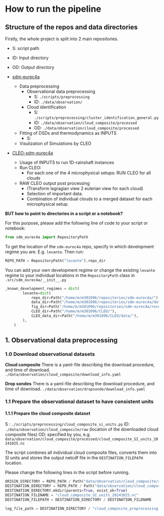 # How to run the pipeline

## Structure of the repos and data directories

Firstly, the whole project is split into 2 main repositories.

- S: script path
- ID: Input directory
- OD: Output directory

- [sdm-eurec4a](https://github.com/nilsnevertree/sdm-eurec4a)
    - Data preprocessing
        - Observational data preprocessing
            - S: ``./scripts/preprocessing``
            - ID: ``./data/observation/``
        - Cloud identification
            - S: ``./scripts/preprocessing/cluster_identification_general.py``
            - ID: ``./data/observation/cloud_composite/processed``
            - OD: ``./data/observation/cloud_composite/processed``
    - Fitting of DSDs and thermodynamics as INPUTS
        - S:
    - Visulization of Simulations by CLEO
- [CLEO-sdm-eurec4a](https://github.com/nilsnevertree/sdm-eurec4a)
    - Usage of INPUTS to run 1D-rainshaft instances
    - Run CLEO:
        - For each one of the 4 microphysical setups:
            RUN CLEO for all clouds
    - RAW CLEO output post processing
        - (Transform lagragian view 2 eulerian view for each cloud)
        - Selection of important data.
        - Combination of individual clouds to a merged dataset for each microphysical setup.

**BUT how to point to directories in a script or a notebook?**

For this purpose, please add the following line of code to your script or notebook:
````python
from sdm_eurec4a import RepositoryPath
````
To get the location of the ``sdm-eurec4a`` repo, specify in which development regime you are. E.g. ``levante``. Then run:

````python
REPO_PATH = RepositoryPath("levante").repo_dir
````

You can add your own development regime or change the existing ``levante`` regime to your individual locations in the ``RepositoryPath`` class in ``.src/sdm_eurec4a/__init__.py``

````python
_known_development_regimes = dict(
        levante=dict(
            repo_dir=Path("/home/m/m301096/repositories/sdm-eurec4a/"),
            data_dir=Path("/home/m/m301096/repositories/sdm-eurec4a/data/"),
            fig_dir=Path("/home/m/m301096/repositories/sdm-eurec4a/results/"),
            CLEO_dir=Path("/home/m/m301096/CLEO/"),
            CLEO_data_dir=Path("/home/m/m301096/CLEO/data/"),
        ),
    )
````

## 1. Observational data preprocessing

### 1.0 Download observational datasets

**Cloud composite**
There is a yaml-file describing the download procedure, and time of download.
``./data/observation/cloud_composite/download_info.yaml``

**Drop sondes**
There is a yaml-file describing the download procedure, and time of download.
``./data/observation/dropsonde/download_info.yaml``

### 1.1 Prepare the observational dataset to have consistent units

#### 1.1.1 Prepare the cloud composite dataset

S : ``./scripts/preprocessing/cloud_composite_si_units.py``
ID: ``./data/observation/cloud_composite/raw`` (location of the downloaded cloud composite files)
OD: specified by you, e.g. ``data/observation/cloud_composite/processed/cloud_composite_SI_units_20241025.nc``

The script  combines all individual cloud composite files, converts them into SI units and stores the output netcdf file in the ``DESTINATION_FILEPATH`` location.

Please change the following lines in the script before running.
````python
ORIGIN_DIRECTORY = REPO_PATH / Path("data/observation/cloud_composite/raw")
DESTINATION_DIRECTORY = REPO_PATH / Path("data/observation/cloud_composite/processed")
DESTINATION_DIRECTORY.mkdir(parents=True, exist_ok=True)
DESTINATION_FILENAME = "cloud_composite_SI_units_20241025.nc"
DESTINATION_FILEPATH = DESTINATION_DIRECTORY / DESTINATION_FILENAME

log_file_path = DESTINATION_DIRECTORY / "cloud_composite_preprocessing.log"
````
